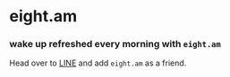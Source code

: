 # eight.am
### wake up refreshed every morning with `eight.am`

Head over to [LINE](line.me) and add `eight.am` as a friend. 
